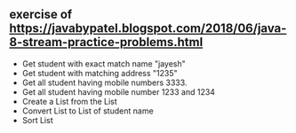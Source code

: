 ## exercise of  https://javabypatel.blogspot.com/2018/06/java-8-stream-practice-problems.html

- Get student with exact match name "jayesh"
- Get student with matching address "1235"
- Get all student having mobile numbers 3333.
- Get all student having mobile number 1233 and 1234
- Create a List<Student> from the List<TempStudent>
- Convert List<Student> to List<String> of student name
- Sort List<String>
 
